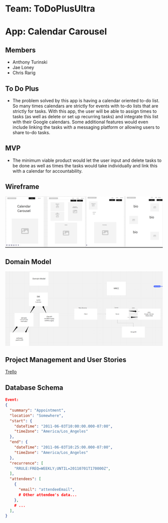 # Team: ToDoPlusUltra

# App: Calendar Carousel

## Members

- Anthony Turinski
- Jae Loney
- Chris Rarig

## To Do Plus

- The problem solved by this app is having a calendar oriented to-do list. So many times calendars are strictly for events with to-do lists that are strictly for tasks. With this app, the user will be able to assign times to tasks (as well as delete or set up recurring tasks) and integrate this list with their Google calendars. Some additional features would even include linking the tasks with a messaging platform or allowing users to share to-do tasks.

## MVP

- The minimum viable product would let the user input and delete tasks to be done as well as times the tasks would take individually and link this with a calendar for accountability.

## Wireframe

![Wireframe](/wireframe.png)

## Domain Model

![Domain Model](/domain_model.png)

## Project Management and User Stories

[Trello](https://trello.com/b/4ndc5YjL/todoplus)

## Database Schema

```json
Event:
{
  "summary": "Appointment",
  "location": "Somewhere",
  "start": {
    "dateTime": "2011-06-03T10:00:00.000-07:00",
    "timeZone": "America/Los_Angeles"
  },
  "end": {
    "dateTime": "2011-06-03T10:25:00.000-07:00",
    "timeZone": "America/Los_Angeles"
  },
  "recurrence": [
    "RRULE:FREQ=WEEKLY;UNTIL=20110701T170000Z",
  ],
  "attendees": [
    {
      "email": "attendeeEmail",
      # Other attendee's data...
    },
    # ...
  ],
}
```